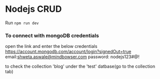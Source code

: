 # Nodejs CRUD


Run `npm run dev`

### To connect with mongoDB credentials
open the link and enter the below credentials
https://account.mongodb.com/account/login?signedOut=true
email:shweta.aswale@mindbowser.com
password: nodejs123#@!

to check the collection 'blog' under the 'test' datbase(go to the collection tab)
